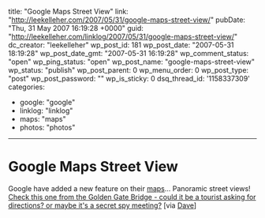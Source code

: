 title: "Google Maps Street View"
link: "http://leekelleher.com/2007/05/31/google-maps-street-view/"
pubDate: "Thu, 31 May 2007 16:19:28 +0000"
guid: "http://leekelleher.com/linklog/2007/05/31/google-maps-street-view/"
dc_creator: "leekelleher"
wp_post_id: 181
wp_post_date: "2007-05-31 18:19:28"
wp_post_date_gmt: "2007-05-31 16:19:28"
wp_comment_status: "open"
wp_ping_status: "open"
wp_post_name: "google-maps-street-view"
wp_status: "publish"
wp_post_parent: 0
wp_menu_order: 0
wp_post_type: "post"
wp_post_password: ""
wp_is_sticky: 0
dsq_thread_id: '1158337309'
categories:
  - google: "google"
  - linklog: "linklog"
  - maps: "maps"
  - photos: "photos"

---

# Google Maps Street View

Google have added a new feature on their <a href="http://maps.google.co.uk/">maps</a>... Panoramic street views! <a href="http://maps.google.com/maps?f=q&hl=en&q=Golden+Gate+Bridge,+San+Francisco&sll=37.834056,-122.471895&sspn=0.045621,0.080338&ie=UTF8&om=1&layer=c&cbll=37.811104,-122.477591&cbp=1,33.6754416197748,0.518817153791277,3&ll=37.819718,-122.475801&spn=0.022815,0.040169&z=15">Check this one from the Golden Gate Bridge - could it be a tourist asking for directions? or maybe it's a secret spy meeting?</a> [via <a href="http://www.webdeveloper2.com/blog/2007/05/google-maps-street-view.html">Dave</a>]